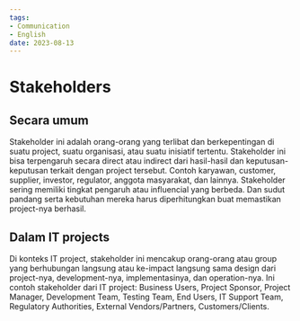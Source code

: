 ```yaml
---
tags:
- Communication
- English
date: 2023-08-13
---
```


# Stakeholders

## Secara umum

Stakeholder ini adalah orang-orang yang terlibat dan berkepentingan di suatu project, suatu organisasi, atau suatu inisiatif tertentu. Stakeholder ini bisa terpengaruh secara direct atau indirect dari hasil-hasil dan keputusan-keputusan terkait dengan project tersebut. Contoh karyawan, customer, supplier, investor, regulator, anggota masyarakat, dan lainnya. Stakeholder sering memiliki tingkat pengaruh atau influencial yang berbeda. Dan sudut pandang serta kebutuhan mereka harus diperhitungkan buat memastikan project-nya berhasil.



## Dalam IT projects

Di konteks IT project, stakeholder ini mencakup orang-orang atau group yang berhubungan langsung atau ke-impact langsung sama design dari project-nya, development-nya, implementasinya, dan operation-nya. Ini contoh stakeholder dari IT project: Business Users, Project Sponsor, Project Manager, Development Team, Testing Team, End Users, IT Support Team, Regulatory Authorities, External Vendors/Partners, Customers/Clients.
